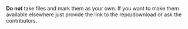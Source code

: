**Do not** take files and mark them as your own.
If you want to make them available elsewhere just provide the link to the repo/download or ask the contributors.
